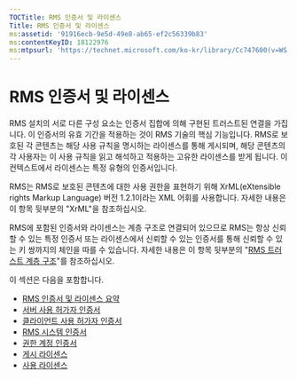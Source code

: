 ```yaml
---
TOCTitle: RMS 인증서 및 라이센스
Title: RMS 인증서 및 라이센스
ms:assetid: '91916ecb-9e5d-49e8-ab65-ef2c56339b83'
ms:contentKeyID: 18122976
ms:mtpsurl: 'https://technet.microsoft.com/ko-kr/library/Cc747600(v=WS.10)'
---
```


RMS 인증서 및 라이센스
======================

RMS 설치의 서로 다른 구성 요소는 인증서 집합에 의해 구현된 트러스트된 연결을 가집니다. 이 인증서의 유효 기간을 적용하는 것이 RMS 기술의 핵심 기능입니다. RMS로 보호된 각 콘텐츠는 해당 사용 규칙을 명시하는 라이센스를 통해 게시되며, 해당 콘텐츠의 각 사용자는 이 사용 규칙을 읽고 해석하고 적용하는 고유한 라이센스를 받게 됩니다. 이 컨텍스트에서 라이센스는 특정 유형의 인증서입니다.

RMS는 RMS로 보호된 콘텐츠에 대한 사용 권한을 표현하기 위해 XrML(eXtensible rights Markup Language) 버전 1.2.1이라는 XML 어휘를 사용합니다. 자세한 내용은 이 항목 뒷부분의 "XrML"을 참조하십시오.

RMS에 포함된 인증서와 라이센스는 계층 구조로 연결되어 있으므로 RMS는 항상 신뢰할 수 있는 특정 인증서 또는 라이센스에서 신뢰할 수 있는 인증서를 통해 신뢰할 수 있는 키 쌍까지의 체인을 따를 수 있습니다. 자세한 내용은 이 항목 뒷부분의 "[RMS 트러스트 계층 구조](https://technet.microsoft.com/2d44182f-a653-4383-aba1-dade53f7cf9a)"를 참조하십시오.

이 섹션은 다음을 포함합니다.

-   [RMS 인증서 및 라이센스 요약](https://technet.microsoft.com/637ccfca-318e-4346-85b5-0945b058fb9c)
-   [서버 사용 허가자 인증서](https://technet.microsoft.com/0b35fbcd-25a9-4587-898d-9a30fd1d3c5b)
-   [클라이언트 사용 허가자 인증서](https://technet.microsoft.com/bfb36387-3e15-4cde-8b8f-482219569a64)
-   [RMS 시스템 인증서](https://technet.microsoft.com/1841d53e-d01b-47c3-9d43-3805ceefed5a)
-   [권한 계정 인증서](https://technet.microsoft.com/2ff315cc-211d-4e6e-85e8-56867c2abd94)
-   [게시 라이센스](https://technet.microsoft.com/187228fc-370b-4e23-a53a-21bb296b84a1)
-   [사용 라이센스](https://technet.microsoft.com/6e609db3-49b3-4cac-a34c-8a96da627067)
